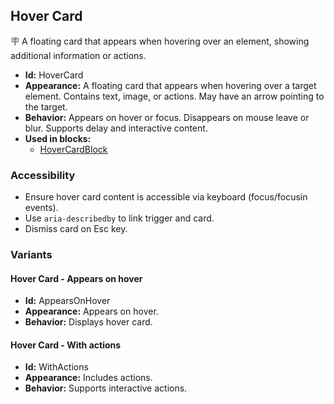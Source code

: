 ## Hover Card
🪧 A floating card that appears when hovering over an element, showing additional information or actions.
- **Id:** HoverCard
- **Appearance:** A floating card that appears when hovering over a target element. Contains text, image, or actions. May have an arrow pointing to the target.
- **Behavior:** Appears on hover or focus. Disappears on mouse leave or blur. Supports delay and interactive content.
- **Used in blocks:**
  - [HoverCardBlock](../blocks/HoverCardBlock.md)
### Accessibility
- Ensure hover card content is accessible via keyboard (focus/focusin events).
- Use `aria-describedby` to link trigger and card.
- Dismiss card on Esc key.

### Variants
#### Hover Card - **Appears on hover**
- **Id:** AppearsOnHover
- **Appearance:** Appears on hover.
- **Behavior:** Displays hover card.
#### Hover Card - **With actions**
- **Id:** WithActions
- **Appearance:** Includes actions.
- **Behavior:** Supports interactive actions.

